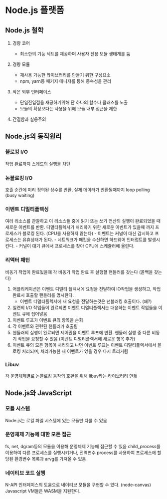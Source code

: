 # Node.js 플랫폼

## Node.js 철학

1. 경량 코어
    - 최소한의 기능 세트를 제공하며 사용자 전용 모듈 생태계를 둠

2. 경량 모듈
    - 재사용 가능한 라이브러리를 만들기 위한 구성요소
    - npm, yarn등 패키지 매니저를 통해 종속성을 관리

3. 작은 외부 인터페이스
    - 단일진입점을 재공하기위해 단 하나의 함수나 클래스를 노출
    - 모듈의 확장보다는 사용을 위해 모듈 내부 접근을 제한

4. 간결함과 실용주의

## Node.js의 동작원리

### 블로킹 I/O

작업 완료까지 스레드의 실행을 차단

### 논블로킹 I/O

호출 순간에 미리 정의된 상수를 반환, 실제 데이터가 반환될때까지 loop polling (busy waiting)

### 이벤트 디멀티플렉싱

여러 리소스를 관찰하고 이 리소스들 중에 읽기 또는 쓰기 연산의 실행이 완료되었을 때 새로운 이벤트를 반환.
디멀티플렉서가 처리하기 위한 새로운 이벤트가 있을때 까지 프로세스가 블로킹 된다. (CPU를 사용하지 않는다)
    - 이벤트는 커널이 대신 감시하고 프로세스는 유휴상태가 된다.
    - 네트워크가 패킷을 수신하면 하드웨어 인터럽트를 발생시킨다.
    - 커널이 대기 큐에서 프로세스를 찾아 CPU에 스케쥴러에 올린다.

### 리액터 패턴

비동기 작업이 완료됬을떄 각 비동기 작업 완료 후 실행할 핸들러를 갖는다 (콜백을 갖는다)

1. 어플리케이션은 이벤트 디멀티 플렉서에 요청을 전달하여 IO작업을 생성하고, 작업완료시 호출할 핸들러를 명시한다.
    - 이벤트 디멀티플렉서에 새 요청을 전달하는것은 넌블러킹 호출이다. (왜?)
2. 일련의 I/O 작업들이 완료되면 이벤트 디멀티플렉서는 대응하는 이벤트 작업들을 이벤트 큐에 집어넣음
3. 이벤트 루프가 이벤트 큐의 항목을 순회
4. 각 이벤트와 관련된 핸들러가 호출됨
5. 핸들러의 실행이 완료되면 제어권을 이벤트 루프에 반환. 핸들러 실행 중 다른 비동기 작업을 요청할 수 있음 (이벤트 디멀티플렉서에 새로운 항목 추가)
6. 이벤트 큐의 모든 항목이 처리되고 나면 이벤트 루프는 이벤트 디멀티플렉서에서 블로킹 처리되며, 처리가능한 새 이벤트가 있을 경우 다시 트리거됨

### Libuv

각 운영체제별로 논블로킹 동작의 호환을 위해 libuv라는 라이브러리 만듦

## Node.js와 JavaScript

### 모듈 시스템

Node.js는 로컬 파일 시스템에 있는 모듈만 다룰 수 있음

### 운영체제 기능에 대한 모든 접근

fs, net, dgram등의 모듈을 이용해 운영체제 기능에 접근할 수 있음
child_process를 이용하여 다른 프로세스를 실행시키거나, 전역변수 process를 사용하여 프로세스에 할당된 환경변수 목록과 arvg를 가져올 수 있음

### 네이티브 코드 실행

N-API 인터페이스의 도움으로 네이티브 모듈을 구현할 수 있다. (node-canvas)
Javascript VM들은 WASM을 지원한다.